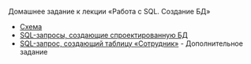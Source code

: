 Домашнее задание к лекции «Работа с SQL. Создание БД»

- [Схема](https://github.com/pyLexxDramma/working_with_SQL/blob/main/homework1/data_base.png)
- [SQL-запросы, создающие спроектированную БД](https://github.com/pyLexxDramma/working_with_SQL/blob/main/homework1/music.sql) 
- [SQL-запрос, создающий таблицу «Сотрудник»](https://github.com/pyLexxDramma/working_with_SQL/blob/main/homework1/create_employ) - Дополнительное задание
